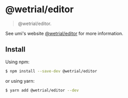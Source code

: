 # @wetrial/editor

> @wetrial/editor.

See umi's website [@wetrial/editor](https://wetrial.github.io/wetrials/editor) for more information.

## Install

Using npm:

```bash
$ npm install --save-dev @wetrial/editor
```

or using yarn:

```bash
$ yarn add @wetrial/editor --dev
```
